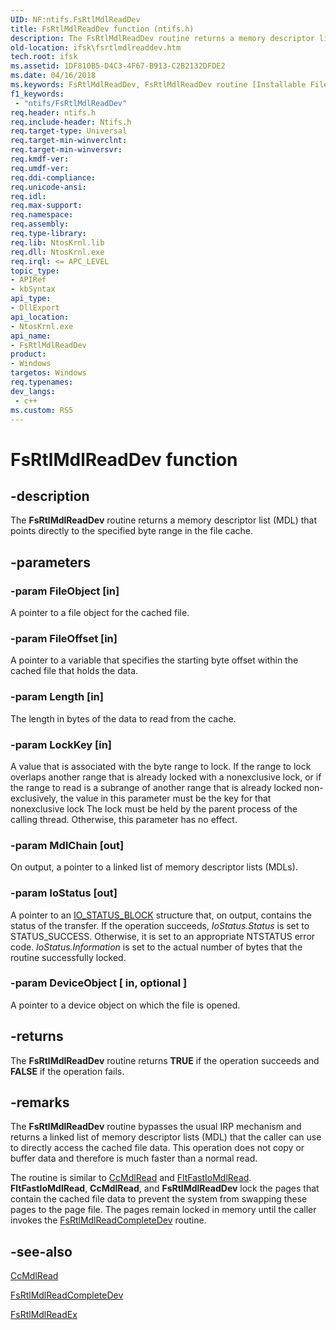 ```yaml
---
UID: NF:ntifs.FsRtlMdlReadDev
title: FsRtlMdlReadDev function (ntifs.h)
description: The FsRtlMdlReadDev routine returns a memory descriptor list (MDL) that points directly to the specified byte range in the file cache.
old-location: ifsk\fsrtlmdlreaddev.htm
tech.root: ifsk
ms.assetid: 1DF810B5-D4C3-4F67-B913-C2B2132DFDE2
ms.date: 04/16/2018
ms.keywords: FsRtlMdlReadDev, FsRtlMdlReadDev routine [Installable File System Drivers], ntifs/FsRtlMdlReadDev, ifsk.fsrtlmdlreaddev
f1_keywords:
 - "ntifs/FsRtlMdlReadDev"
req.header: ntifs.h
req.include-header: Ntifs.h
req.target-type: Universal
req.target-min-winverclnt: 
req.target-min-winversvr: 
req.kmdf-ver: 
req.umdf-ver: 
req.ddi-compliance: 
req.unicode-ansi: 
req.idl: 
req.max-support: 
req.namespace: 
req.assembly: 
req.type-library: 
req.lib: NtosKrnl.lib
req.dll: NtosKrnl.exe
req.irql: <= APC_LEVEL
topic_type:
- APIRef
- kbSyntax
api_type:
- DllExport
api_location:
- NtosKrnl.exe
api_name:
- FsRtlMdlReadDev
product:
- Windows
targetos: Windows
req.typenames: 
dev_langs:
 - c++
ms.custom: RS5
---
```


# FsRtlMdlReadDev function


## -description


The <b>FsRtlMdlReadDev</b> routine returns a memory descriptor list (MDL) that points directly to the specified byte range in the file cache.


## -parameters




### -param FileObject [in]

A pointer to a file object for the cached file.


### -param FileOffset [in]

A pointer to a variable that specifies the starting byte offset within the cached file that holds the data.


### -param Length [in]

The length in bytes of the data to read from the cache.


### -param LockKey [in]

A value that is associated with the byte range to lock. If the range to lock overlaps another range that is already locked with a nonexclusive lock, or if the range to read is a subrange of another range that is already locked non-exclusively, the value in this parameter must be the key for that nonexclusive lock The lock must be held by the parent process of the calling thread. Otherwise, this parameter has no effect.


### -param MdlChain [out]

On output, a pointer to a linked list of memory descriptor lists (MDLs).


### -param IoStatus [out]

A pointer to an <a href="https://docs.microsoft.com/windows-hardware/drivers/ddi/wdm/ns-wdm-_io_status_block">IO_STATUS_BLOCK</a> structure that, on output, contains the status of the transfer. If the operation succeeds, <i>IoStatus.Status</i> is set to STATUS_SUCCESS. Otherwise, it is set to an appropriate NTSTATUS error code. <i>IoStatus.Information</i> is set to the actual number of bytes that the routine successfully locked.


### -param DeviceObject [ in, optional ]

A pointer to a device object on which the file is opened.




## -returns



The <b>FsRtlMdlReadDev</b> routine returns <b>TRUE</b> if the operation succeeds and <b>FALSE</b> if the operation fails.




## -remarks



The <b>FsRtlMdlReadDev</b> routine bypasses the usual IRP mechanism and returns a linked list of memory descriptor lists (MDL) that the caller can use to directly access the cached file data. This operation does not copy or buffer data and therefore is much faster than a normal read.

The routine is similar to <a href="https://docs.microsoft.com/previous-versions/ff539159(v=vs.85)">CcMdlRead</a> and <a href="https://docs.microsoft.com/windows-hardware/drivers/ddi/fltkernel/nf-fltkernel-fltfastiomdlread">FltFastIoMdlRead</a>. <b>FltFastIoMdlRead</b>, <b>CcMdlRead</b>, and <b>FsRtlMdlReadDev</b> lock the pages that contain the cached file data to prevent the system from swapping these pages to the page file. The pages remain locked in memory until the caller invokes the <a href="https://msdn.microsoft.com/library/windows/hardware/hh706189">FsRtlMdlReadCompleteDev</a> routine.




## -see-also




<a href="https://docs.microsoft.com/previous-versions/ff539159(v=vs.85)">CcMdlRead</a>



<a href="https://msdn.microsoft.com/library/windows/hardware/hh706189">FsRtlMdlReadCompleteDev</a>



<a href="https://docs.microsoft.com/windows-hardware/drivers/ddi/ntifs/nf-ntifs-_fsrtl_advanced_fcb_header-fsrtlmdlreadex">FsRtlMdlReadEx</a>
 

 

